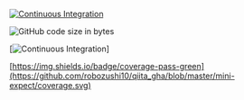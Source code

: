  
[![Continuous Integration](https://github.com/robozushi10/qiita_gha/actions/workflows/ct.yml/badge.svg)](https://github.com/robozushi10/qiita_gha/actions/workflows/ct.yml)

![GitHub code size in bytes](https://img.shields.io/github/languages/code-size/robozushi10/qiita_gha)

[![Continuous Integration](https://github.com/robozushi10/qiita_gha/actions/workflows/ct.yml/coverage.svg)]

[https://img.shields.io/badge/coverage-pass-green](https://github.com/robozushi10/qiita_gha/blob/master/mini-expect/coverage.svg)
